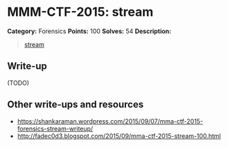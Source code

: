 # MMM-CTF-2015: stream

**Category:** Forensics
**Points:** 100
**Solves:** 54
**Description:**

> [stream](stream-ae909d8550c45e47b3c888c3c35ce5a6699de5390968e91b53a718d73c237718)
>

## Write-up

(TODO)

## Other write-ups and resources

* <https://shankaraman.wordpress.com/2015/09/07/mma-ctf-2015-forensics-stream-writeup/>
* <http://fadec0d3.blogspot.com/2015/09/mma-ctf-2015-stream-100.html>
